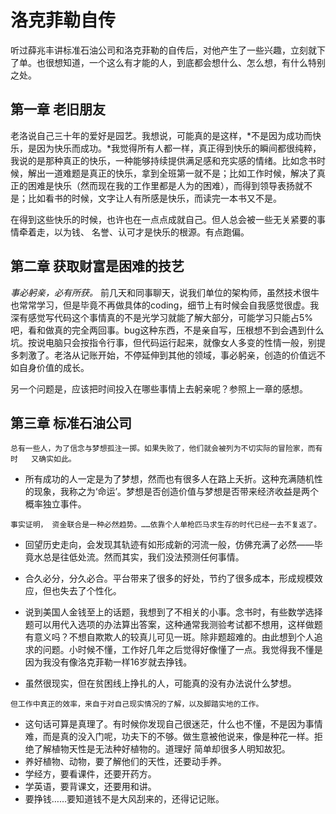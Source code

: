 # 洛克菲勒自传
听过薛兆丰讲标准石油公司和洛克菲勒的自传后，对他产生了一些兴趣，立刻就下了单。也很想知道，一个这么有才能的人，到底都会想什么、怎么想，有什么特别之处。

## 第一章 老旧朋友
老洛说自己三十年的爱好是园艺。我想说，可能真的是这样，*不是因为成功而快乐，是因为快乐而成功。*我觉得所有人都一样，真正得到快乐的瞬间都很纯粹，我说的是那种真正的快乐，一种能够持续提供满足感和充实感的情绪。比如念书时候，解出一道难题是真正的快乐，拿到全班第一就不是；比如工作时候，解决了真正的困难是快乐（然而现在我的工作里都是人为的困难），而得到领导表扬就不是；比如看书的时候，文字让人有所感是快乐，而读完一本书又不是。

在得到这些快乐的时候，也许也在一点点成就自己。但人总会被一些无关紧要的事情牵着走，以为钱、  名誉、认可才是快乐的根源。有点跑偏。

## 第二章 获取财富是困难的技艺
*事必躬亲，必有所获。*  前几天和同事聊天，说我们单位的架构师，虽然技术很牛也常常学习，但是毕竟不再做具体的coding，细节上有时候会自我感觉很虚。我深有感觉写代码这个事情真的不是光学习就能了解大部分，可能学习只能占5%吧，看和做真的完全两回事。bug这种东西，不是亲自写，压根想不到会遇到什么坑。按说电脑只会按指令行事，但代码运行起来，就像女人多变的性情一般，别提多刺激了。老洛从记账开始，不停延伸到其他的领域，事必躬亲，创造的价值远不如自身价值的成长。  

另一个问题是，应该把时间投入在哪些事情上去躬亲呢？参照上一章的感想。

## 第三章 标准石油公司
` 总有一些人，为了信念与梦想孤注一掷。如果失败了，他们就会被列为不切实际的冒险家，而有时  
又确实如此。 `

* 所有成功的人一定是为了梦想，然而也有很多人在路上夭折。这种充满随机性的现象，我称之为‘命运’。梦想是否创造价值与梦想是否带来经济收益是两个概率独立事件。

`事实证明， 资金联合是一种必然趋势。……依靠个人单枪匹马求生存的时代已经一去不复返了。`
* 回望历史走向，会发现其轨迹有如形成新的河流一般，仿佛充满了必然——毕竟水总是往低处流。然而其实，我们没法预测任何事情。
* 合久必分，分久必合。平台带来了很多的好处，节约了很多成本，形成规模效应，但也失去了个性化。

* 说到美国人金钱至上的话题，我想到了不相关的小事。念书时，有些数学选择题可以用代入选项的办法算出答案，这种通常我测验考试都不想用，这样做题有意义吗？不想自欺欺人的较真儿可见一斑。除非题超难的。由此想到个人追求的问题。小时候不懂，工作好几年之后觉得好像懂了一点。我觉得我不懂是因为我没有像洛克菲勒一样16岁就去挣钱。
* 虽然很现实，但在贫困线上挣扎的人，可能真的没有办法说什么梦想。

`但工作中真正的效率，来自于对自己现实情况的了解，以及脚踏实地的工作。`
* 这句话可算是真理了。有时候你发现自己很迷茫，什么也不懂，不是因为事情难，而是真的没入门呢，功夫下的不够。做生意被他说来，像是种花一样。拒绝了解植物天性是无法种好植物的。道理好  简单却很多人明知故犯。
* 养好植物、动物，要了解他们的天性，还要动手养。
* 学经方，要看课件，还要开药方。
* 学英语，要背课文，还要用和讲。
* 要挣钱……要知道钱不是大风刮来的，还得记记账。










